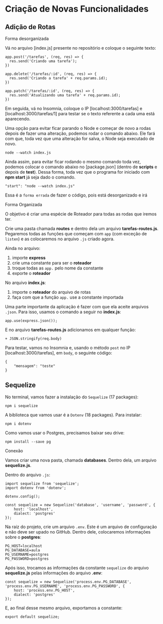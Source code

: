 <!-- Link do CSS -->
<link rel="stylesheet" href="../estilos-markdown.css">

<h1 class="bdd2"> Criação de Novas Funcionalidades </h1>

<h2 class="bdd2"> Adição de Rotas </h2>

<div class="bdd2"> Forma desorganizada </div>

Vá no arquivo [index.js] presente no repositório e coloque o seguinte texto:

```(JavaScript)
app.post('/tarefas', (req, res) => {
  res.send('Criando uma tarefa');
})

app.delete('/tarefas/:id', (req, res) => {
  res.send('Criando a tarefa' + req.params.id);
})

app.patch('/tarefas/:id', (req, res) => {
  res.send('Atualizando uma tarefa' + req.params.id);
})
```

Em seguida, vá no Insomnia, coloque o IP [localhost:3000/tarefas] e [localhost:3000/tarefas/1] para testar se o texto referente a cada uma está aparecendo.

Uma opção para evitar ficar parando o Node e começar de novo a rodas depois de fazer uma alteração, podemos rodar o comando abaixo. Ele fará com que, toda vez que uma alteração for salva, o Node seja executado de novo.

```
node --watch index.js
```

Ainda assim, para evitar ficar rodando o mesmo comando toda vez, podemos colocar o comando abaixo no [package.json] (dentro de **scripts** e depois de **test**). Dessa forma, toda vez que o programa for iniciado com **npm start** já seja dado o comando.

```
"start": "node --watch index.js"
```

Essa é a `forma errada` de fazer o código, pois está desorganizado e irá 

<div class="bdd2"> Forma Organizada </div>

O objetivo é criar uma espécie de Roteador para todas as rodas que iremos ter.

Crie uma pasta chamada **routes** e dentro dela um arquivo **tarefas-routes.js**. Pegaremos todas as funções que começam com `app` (com exceção de `listen`) e as colocaremos no arquivo `.js` criado agora.

Ainda no arquivo:
1. importe **express**
2. crie uma constante para ser o **roteador**
3. troque todas as `app.` pelo nome da constante
4. exporte o **roteador**

No arquivo **index.js**:
1. importe o **roteador** do arquivo de rotas
2. faça com que a função `app.` use a constante importada

Uma parte importante da aplicação é fazer com que ela aceite arquivos `.json`. Para isso, usamos o comando a seguir no **index.js**:

```
app.use(express.json());
```

E no arquivo **tarefas-routes.js** adicionamos em qualquer função: 
```
+ JSON.stringify(req.body)
```

Para testar, vamos no Insomnia e, usando o método `post` no IP [localhost:3000/tarefas], em `body`, o seguinte código:

```
{
    "mensagem": "teste"
}
```

<h2 class=bdd2> Sequelize </h2>

No terminal, vamos fazer a instalação do `Sequelize` (17 packages):

```
npm i sequelize
```
A biblioteca que vamos usar é a `Dotenv` (18 packages). Para instalar:

```
npm i dotenv
```

Como vamos usar o Postgres, precisamos baixar seu drive:
```
npm install --save pg
```

<div class="bdd2"> Conexão </div>

Vamos criar uma nova pasta, chamada **databases**. Dentro dela, um arquivo **sequelize.js**.

Dentro do arquivo `.js`:
```
import sequelize from 'sequelize';
import dotenv from 'dotenv';

dotenv.config();

const sequelize = new Sequelize('database', 'username', 'password', {
    host: 'localhost',
    dialect: 'postgres'
});
```

Na raiz do projeto, crie um arquivo `.env`. Este é um arquivo de configuração e não deve ser upado no GitHub. Dentro dele, colocaremos informações sobre o **postgres**:
```
PG_HOST=localhost
PG_DATABASE=aula
PG_USERNAME=postgres
PG_PASSWORD=postgres
```

Após isso, trocamos as informações da constante `sequelize` do arquivo **sequelize.js** pelas informações do arquivo **.env**:
```
const sequelize = new Sequelize('process.env.PG_DATABASE', 'process.env.PG_USERNAME', 'process.env.PG_PASSWORD', {
    host: 'process.env.PG_HOST',
    dialect: 'postgres'
});
```

E, ao final desse mesmo arquivo, exportamos a constante:
```
export default sequelize;
```